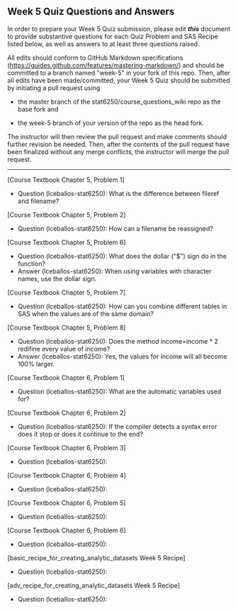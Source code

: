 ## Week 5 Quiz Questions and Answers

In order to prepare your Week 5 Quiz submission, please edit ***this*** document to provide substantive questions for each Quiz Problem and SAS Recipe listed below, as well as answers to at least three questions raised.

All edits should conform to GitHub Markdown specifications (https://guides.github.com/features/mastering-markdown/) and should be committed to a branch named "week-5" in your fork of this repo. Then, after all edits have been made/committed, your Week 5 Quiz should be submitted by initiating a pull request using

- the master branch of the stat6250/course_questions_wiki repo as the base fork and

- the week-5 branch of your version of the repo as the head fork.

The instructor will then review the pull request and make comments should further revision be needed. Then, after the contents of the pull request have been finalized without any merge conflicts, the instructor will merge the pull request.

********************************************************************************



[Course Textbook Chapter 5, Problem 1]
- Question (lceballos-stat6250): What is the difference between fileref and filename?



[Course Textbook Chapter 5, Problem 2]
- Question (lceballos-stat6250): How can a filename be reassigned?



[Course Textbook Chapter 5, Problem 6]
- Question (lceballos-stat6250): What does the dollar ("$") sign do in the function?
- Answer (lceballos-stat6250): When using variables with character names, use the dollar sign.



[Course Textbook Chapter 5, Problem 7]
- Question (lceballos-stat6250): How can you combine different tables in SAS when the values are of the same domain?



[Course Textbook Chapter 5, Problem 8]
- Question (lceballos-stat6250): Does the method income=income * 2 redifine every value of income?
- Answer (lceballos-stat6250): Yes, the values for income will all become 100% larger.



[Course Textbook Chapter 6, Problem 1]
- Question (lceballos-stat6250): What are the automatic variables used for?



[Course Textbook Chapter 6, Problem 2]
- Question (lceballos-stat6250): If the compiler detects a syntax error does it stop or does it continue to the end?



[Course Textbook Chapter 6, Problem 3]
- Question (lceballos-stat6250):



[Course Textbook Chapter 6, Problem 4]
- Question (lceballos-stat6250):



[Course Textbook Chapter 6, Problem 5]
- Question (lceballos-stat6250):



[Course Textbook Chapter 6, Problem 6]
- Question (lceballos-stat6250):



[basic_recipe_for_creating_analytic_datasets Week 5 Recipe]
- Question (lceballos-stat6250):



[adv_recipe_for_creating_analytic_datasets Week 5 Recipe]
- Question (lceballos-stat6250):


